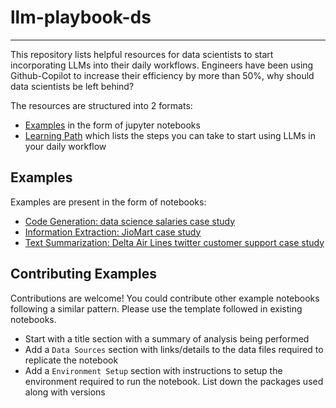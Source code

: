 # llm-playbook-ds
---------

This repository lists helpful resources for data scientists to start incorporating LLMs into their daily workflows. Engineers have been using
Github-Copilot to increase their efficiency by more than 50%, why should data scientists be left behind?

The resources are structured into 2 formats:
- [Examples](/examples) in the form of jupyter notebooks
- [Learning Path](/LEARNING-PATH.md) which lists the steps you can take to start using LLMs in your daily workflow

## Examples

Examples are present in the form of notebooks:
- [Code Generation: data science salaries case study](examples/ds-salaries-code-generation.ipynb)
- [Information Extraction: JioMart case study](examples/jiomart-product-metadata-extraction.ipynb)
- [Text Summarization: Delta Air Lines twitter customer support case study](examples/delta-airlines-twitter-analysis.ipynb)


## Contributing Examples

Contributions are welcome! You could contribute other example notebooks following a similar pattern.
Please use the template followed in existing notebooks.
- Start with a title section with a summary of analysis being performed
- Add a `Data Sources` section with links/details to the data files required to replicate the notebook
- Add a `Environment Setup` section with instructions to setup the environment required to run the notebook. List down the packages used along with
versions
